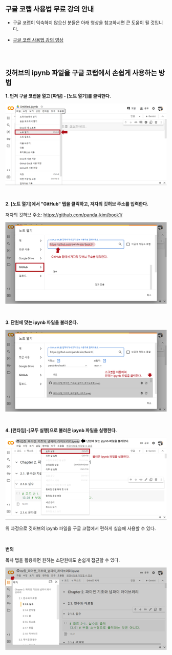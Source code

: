 
## 구글 코랩 사용법 무료 강의 안내

- 구글 코랩이 익숙하지 않으신 분들은 아래 영상을 참고하시면 큰 도움이 될 것입니다.

- [구글 코랩 사용법 강의 영상](https://www.slid.cc/ko/share/vdocs/%EA%B5%AC%EA%B8%80-%EC%BD%94%EB%9E%A9google-colab-%EC%82%AC%EC%9A%A9%ED%95%98%EA%B8%B0-161d3b0d7d3d41f3b08ed7d47848db8a)


<br><br>

## 깃허브의 ipynb 파일을 구글 코랩에서 손쉽게 사용하는 방법

**1. 먼저 구글 코랩을 열고 [파일] - [노트 열기]를 클릭한다.**

![1](../images/colab/1.jpg)

<br>

**2. [노트 열기]에서 "GitHub" 탭을 클릭하고, 저자의 깃허브 주소를 입력한다.**

저자의 깃허브 주소: https://github.com/panda-kim/book1/

![2](../images/colab/2.jpg)

<br>

**3. 단원에 맞는 ipynb 파일을 불러온다.**

![3](../images/colab/3.jpg)

<br>

**4. [런타임]-[모두 실행]으로 불러온 ipynb 파일을 실행한다.**

![4](../images/colab/4.jpg)

위 과정으로 깃허브의 ipynb 파일을 구글 코랩에서 편하게 실습에 사용할 수 있다.

<br>

**번외**

목차 탭을 활용하면 원하는 소단원에도 손쉽게 접근할 수 있다.

![5](../images/colab/5.jpg)

